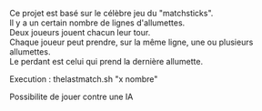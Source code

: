 Ce projet est basé sur le célèbre jeu du "matchsticks".  
Il y a un certain nombre de lignes d'allumettes.  
Deux joueurs jouent chacun leur tour.  
Chaque joueur peut prendre, sur la même ligne, une ou plusieurs allumettes.  
Le perdant est celui qui prend la dernière allumette.  

Execution : thelastmatch.sh "x nombre"


Possibilite de jouer contre une IA 
